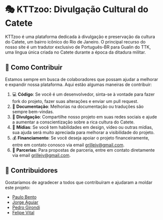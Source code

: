 # 🎭 KTTzoo: Divulgação Cultural do Catete

KTTzoo é uma plataforma dedicada à divulgação e preservação da cultura do Catete, um bairro icônico do Rio de Janeiro. O principal recurso do nosso site é um tradutor exclusivo de Português-BR para Gualin do TTK, uma língua única criada no Catete durante a época da ditadura militar.

## 🤝 Como Contribuir

Estamos sempre em busca de colaboradores que possam ajudar a melhorar e expandir nossa plataforma. Aqui estão algumas maneiras de contribuir:

1. 💻 **Código**: Se você é um desenvolvedor, sinta-se à vontade para fazer fork do projeto, fazer suas alterações e enviar um pull request.
2. 📝 **Documentação**: Melhorias na documentação ou traduções são sempre bem-vindas.
3. 📣 **Divulgação**: Compartilhe nosso projeto em suas redes sociais e ajude a aumentar a conscientização sobre a rica cultura do Catete.
4. 🎨 **Mídias**: Se você tem habilidades em design, vídeo ou outras mídias, sua ajuda será muito apreciada para melhorar a visibilidade do projeto.
5. 💰 **Financiamento**: Se você deseja apoiar o projeto financeiramente, entre em contato conosco via email grillejv@gmail.com.
6. 🤝 **Parcerias**: Para propostas de parceria, entre em contato diretamente via email grillejv@gmail.com.

## 🙌 Contribuidores

Gostaríamos de agradecer a todos que contribuíram e ajudaram a moldar este projeto:

- [Paulo Bento](https://github.com/PauloHenriqueBento)
- [Jorge Aguiar](https://www.twitch.tv/ditasverso)
- [Pedro Girondi](https://www.twitch.tv/aakdrip)
- [Felipe Vital](AdicionarRedeDePreferencia)